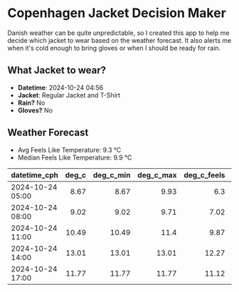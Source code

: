 
# Copenhagen Jacket Decision Maker

Danish weather can be quite unpredictable, so I created this app to help me decide which jacket to wear based on the weather forecast. 
It also alerts me when it's cold enough to bring gloves or when I should be ready for rain.

## What Jacket to wear?

- **Datetime**: 2024-10-24 04:56
- **Jacket**: Regular Jacket and T-Shirt
- **Rain?** No
- **Gloves?** No

## Weather Forecast
- Avg Feels Like Temperature: 9.3 °C
- Median Feels Like Temperature: 9.9 °C

| datetime_cph     |   deg_c |   deg_c_min |   deg_c_max |   deg_c_feels | weather   | wind   | rain   |
|:-----------------|--------:|------------:|------------:|--------------:|:----------|:-------|:-------|
| 2024-10-24 05:00 |    8.67 |        8.67 |        9.93 |          6.3  | Clouds    | Low    | None   |
| 2024-10-24 08:00 |    9.02 |        9.02 |        9.71 |          7.02 | Clouds    | Low    | None   |
| 2024-10-24 11:00 |   10.49 |       10.49 |       11.4  |          9.87 | Clouds    | Low    | None   |
| 2024-10-24 14:00 |   13.01 |       13.01 |       13.01 |         12.27 | Clouds    | Low    | None   |
| 2024-10-24 17:00 |   11.77 |       11.77 |       11.77 |         11.12 | Clouds    | Low    | None   |
        